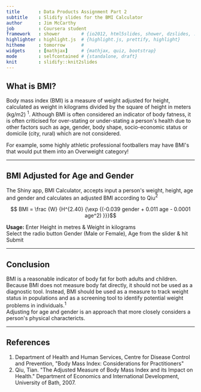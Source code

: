 ```yaml
---
title       : Data Products Assignment Part 2
subtitle    : Slidify slides for the BMI Calculator
author      : Jim McCarthy
job         : Coursera student
framework   : shower        # {io2012, html5slides, shower, dzslides, ...}
highlighter : highlight.js  # {highlight.js, prettify, highlight}
hitheme     : tomorrow      # 
widgets     : [mathjax]     # {mathjax, quiz, bootstrap}
mode        : selfcontained # {standalone, draft}
knit        : slidify::knit2slides
---
```


## What is BMI?

Body mass index (BMI) is a measure of weight adjusted for height, calculated as weight 
in kilograms divided by the square of height in meters (kg/m2) $^1$. Although BMI is often considered an indicator of body fatness, it is often criticised for over-stating or under-stating a person's health due to other factors such as age, gender, body shape, socio-economic status or domicile (city, rural) which are not considered.  

For example, some highly athletic professional footballers may have BMI's that would put them into an Overweight category!


---

## BMI Adjusted for Age and Gender
The Shiny app, BMI Calculator, accepts input a person's weight, height, age and gender and calculates an adjusted BMI according to Qiu$^2$

$$ BMI = \frac {W} {H^{2.40} {\exp {(-0.039 gender + 0.011 age - 0.0001  age^2) }}}$$

<b>Usage:</b> Enter Height in metres & Weight in kilograms<br>
Select the radio button Gender (Male or Female), Age from the slider & hit Submit<br>

---

## Conclusion
BMI is a reasonable indicator of body fat for both adults and children. Because BMI 
does not measure body fat directly, it should not be used as a diagnostic tool. Instead, 
BMI should be used as a measure to track weight status in populations and as a 
screening tool to identify potential weight problems in individuals.$^1$ <br>
Adjusting for age and gender is an approach that more closely considers a person's physical charactericts.

---


## References

1.  Department of Health and Human Services, Centre for Disease Control and Prevention, "Body Mass Index: Considerations for Practitioners" 
2.  Qiu, Tian.  "The Adjusted Measure of Body Mass Index and its Impact on Health." Department of Economics and International Development, University of Bath, 2007.

